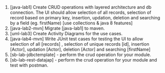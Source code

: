 1. [java-lab1] Create CRUD operations with layered architecture and db connection.
   The UI should allow selection of all records, selection of record based on primary key, insertion, updation, deletion and searching by a field (eg. firstName)
   [use collections & java 8 features]
2. [java-lab2-mvn] Migrate [java-lab1] to maven.
3. [uml-lab3] Create Activity Diagrams for the use cases.
4. [java-lab4-mvn] Write JUnit test cases for testing the UI to allow selection of all [records<Actors>] , selection of unique records [id<ActorId>], insertion [Actor], updation [Actor], deletion [Actor] and searching [firstName]
5. [sb-lab-jdbctemplate] - perform the crud operation for your module.
6. [sb-lab-rest-datajap] - perform the crud operation for your module and test with postman.